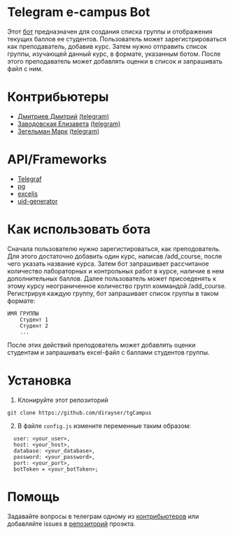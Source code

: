 # Telegram e-campus Bot 
Этот [бот](https://t.me/tgCampus_bot) предназначен для создания списка группы и отображения текущих баллов ее студентов. Пользователь может зарегистрироваться как преподаватель, добавив курс. Затем нужно отправить список группы, изучающей данный курс, в формате, указанным ботом. После этого преподаватель может добавлять оценки в список и запрашивать файл с ним.

# Контрибьютеры
* [Дмитриев Дмитрий](https://github.com/dirayser) [(telegram)](https://t.me/dirayser)
* [Заводовская Елизавета](https://github.com/zavad4) [(telegram)](https://t.me/zavad4)
* [Зегельман Марк](https://github.com/zemark-prog) [(telegram)](https://t.me/zemark_ua)

# API/Frameworks
* [Telegraf](https://telegraf.js.org/#/)
* [pg](https://www.npmjs.com/package/pg)
* [exceljs](https://www.npmjs.com/package/exceljs)
* [uid-generator](https://github.com/uuidjs/uuid)

# Как использовать бота
Сначала пользователю нужно зарегистироваться, как преподователь. Для этого достаточно добавить один курс, написав /add_course, после чего указать название курса. Затем бот запрашивает рассчитаное количество лабораторных и контрольных работ в курсе, наличие в нем дополнительных баллов.
Далее пользователь может присоеденять к этому курсу неограниченное количество групп коммандой /add_course. Регистрируя каждую группу, бот запрашивает список группы в таком формате: 
```
ИМЯ ГРУППЫ
    Студент 1
    Студент 2
    ...
```
После этих действий преподователь может добавлять оценки студентам и запрашивать excel-файл с баллами студентов группы.

# Установка
1. Клонируйте этот репозиторий
```
git clone https://github.com/dirayser/tgCampus
```
2. В файле ```config.js``` измените переменные таким образом: 
```
  user: <your_user>,
  host: <your_host>,
  database: <your_database>,
  password: <your_password>,
  port: <your_port>,
  botToken = <your_botToken>;
```
# Помощь
Задавайте вопросы в телеграм одному из [контрибьютеров](https://github.com/dirayser/tgCampus/blob/master/README.md#%D0%BA%D0%BE%D0%BD%D1%82%D1%80%D0%B8%D0%B1%D1%8C%D1%8E%D1%82%D0%B5%D1%80%D1%8B) или добавляйте issues в [репозиторий](https://github.com/dirayser/tgCampus) проэкта.
